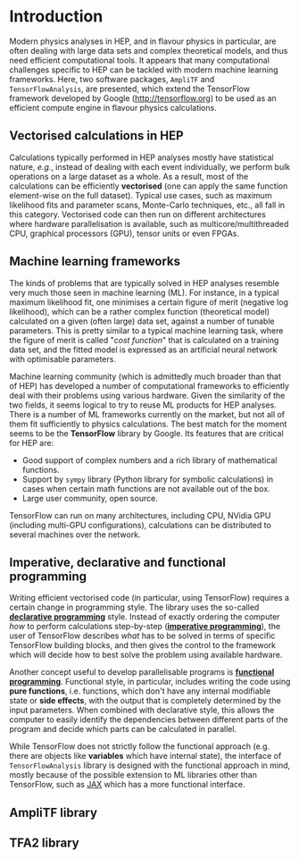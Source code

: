 # Introduction

Modern physics analyses in HEP, and in flavour physics in particular, are often dealing with large data sets and complex theoretical models, and thus need efficient computational tools. It appears that many computational challenges specific to HEP can be tackled with modern machine learning frameworks. Here, two software packages, `AmpliTF` and `TensorFlowAnalysis`, are presented, which extend the TensorFlow framework developed by Google (<http://tensorflow.org>) to be used as an efficient compute engine in flavour physics calculations. 

## Vectorised calculations in HEP

Calculations typically performed in HEP analyses mostly have statistical nature, _e.g._, instead of dealing with each event individually, we perform bulk operations on a large dataset as a whole. As a result, most of the calculations can be efficiently __vectorised__ (one can apply the same function element-wise on the full dataset). Typical use cases, such as maximum likelihood fits and parameter scans, Monte-Carlo techniques, etc., all fall in this category. Vectorised code can then run on different architectures where hardware parallelisation is available, such as multicore/multithreaded CPU, graphical processors (GPU), tensor units or even FPGAs. 

## Machine learning frameworks

The kinds of problems that are typically solved in HEP analyses resemble very much those seen in machine learning (ML). For instance, in a typical maximum likelihood fit, one minimises a certain figure of merit (negative log likelihood), which can be a rather complex function (theoretical model) calculated on a given (often large) data set, against a number of tunable parameters. This is pretty similar to a typical machine learning task, where the figure of merit is called "_cost function_" that is calculated on a training data set, and the fitted model is expressed as an artificial neural network with optimisable parameters. 

Machine learning community (which is admittedly much broader than that of HEP) has developed a number of computational frameworks to efficiently deal with their 
problems using various hardware. Given the similarity of the two fields, it seems logical to try to reuse ML products for HEP analyses. There is a number of ML frameworks currently on the market, but not all of them fit sufficiently to physics calculations. The best match for the moment seems to be the __TensorFlow__ library by Google. Its features that are critical for HEP are: 

   * Good support of complex numbers and a rich library of mathematical functions.
   * Support by `sympy` library (Python library for symbolic calculations) in cases when certain math functions are not available out of the box.
   * Large user community, open source.

TensorFlow can run on many architectures, including CPU, NVidia GPU (including multi-GPU configurations), calculations can be distributed to several machines over the network. 

## Imperative, declarative and functional programming

Writing efficient vectorised code (in particular, using TensorFlow) requires a certain change in programming style. The library uses the so-called 
[__declarative programming__](https://en.wikipedia.org/wiki/Declarative_programming) style. Instead of exactly ordering the computer _how_ to perform calculations step-by-step ([__imperative programming__](https://en.wikipedia.org/wiki/Imperative_programming)), the user of TensorFlow describes _what_ has to be solved in terms of specific TensorFlow building blocks, and then gives the control to the framework which will decide how to best solve the problem using available hardware. 

Another concept useful to develop parallelisable programs is [__functional programming__](https://en.wikipedia.org/wiki/Functional_programming). Functional style, in particular, includes writing the code using __pure functions__, i.e. functions, which don't have any internal modifiable state or __side effects__, with the output that is completely determined by the input parameters. When combined with declarative style, this allows the computer to easily identify the dependencies between different parts of the program and decide which parts can be calculated in parallel. 

While TensorFlow does not strictly follow the functional approach (e.g. there are objects like __variables__ which have internal state), the interface of `TensorFlowAnalysis` library is designed with the functional approach in mind, mostly because of the possible extension to ML libraries other than TensorFlow, such as [JAX](https://jax.readthedocs.io/en/latest/) which has a more functional interface. 

## AmpliTF library

## TFA2 library

